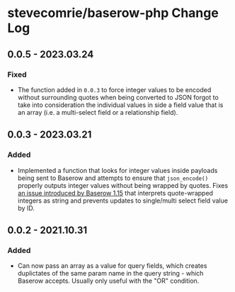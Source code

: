 # stevecomrie/baserow-php Change Log

## 0.0.5 - 2023.03.24

### Fixed

* The function added in `0.0.3` to force integer values to be encoded without surrounding quotes when being converted to JSON forgot to take into consideration the individual values in side a field value that is an array (i.e. a multi-select field or a relationship field).


## 0.0.3 - 2023.03.21

### Added

* Implemented a function that looks for integer values inside payloads being sent to Baserow and attempts to ensure that `json_encode()` properly outputs integer values without being wrapped by quotes. Fixes [an issue introduced by Baserow 1.15](https://gitlab.com/bramw/baserow/-/issues/1653) that interprets quote-wrapped integers as string and prevents updates to single/multi select field value by ID.


## 0.0.2 - 2021.10.31

### Added

* Can now pass an array as a value for query fields, which creates duplictates of the same param name in the query string - which Baserow accepts. Usually only useful with the "OR" condition.
